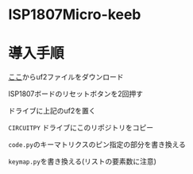 # ISP1807Micro-keeb

# 導入手順
[ここ](https://drive.google.com/drive/folders/1Puz-yRMlftvy56BeoV3M2_kp5WKh17_n)からuf2ファイルをダウンロード

ISP1807ボードのリセットボタンを2回押す

ドライブに上記のuf2を置く

`CIRCUITPY` ドライブにこのリポジトリをコピー

`code.py`のキーマトリクスのピン指定の部分を書き換える

`keymap.py`を書き換える(リストの要素数に注意)